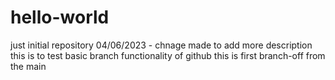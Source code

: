 # hello-world
just initial repository
04/06/2023 - chnage made to add more description
this is to test basic branch functionality of github
this is first branch-off from the main
